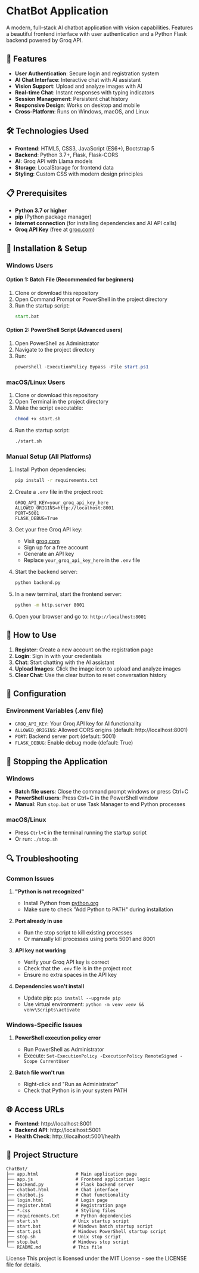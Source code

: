 # ChatBot Application

A modern, full-stack AI chatbot application with vision capabilities. Features a beautiful frontend interface with user authentication and a Python Flask backend powered by Groq API.

## 🌟 Features

- **User Authentication**: Secure login and registration system
- **AI Chat Interface**: Interactive chat with AI assistant
- **Vision Support**: Upload and analyze images with AI
- **Real-time Chat**: Instant responses with typing indicators
- **Session Management**: Persistent chat history
- **Responsive Design**: Works on desktop and mobile
- **Cross-Platform**: Runs on Windows, macOS, and Linux

## 🛠️ Technologies Used

- **Frontend**: HTML5, CSS3, JavaScript (ES6+), Bootstrap 5
- **Backend**: Python 3.7+, Flask, Flask-CORS
- **AI**: Groq API with Llama models
- **Storage**: LocalStorage for frontend data
- **Styling**: Custom CSS with modern design principles

## 📋 Prerequisites

- **Python 3.7 or higher**
- **pip** (Python package manager)
- **Internet connection** (for installing dependencies and AI API calls)
- **Groq API Key** (free at [groq.com](https://groq.com))

## 🚀 Installation & Setup

### Windows Users

#### Option 1: Batch File (Recommended for beginners)
1. Clone or download this repository
2. Open Command Prompt or PowerShell in the project directory
3. Run the startup script:
   ```cmd
   start.bat
   ```

#### Option 2: PowerShell Script (Advanced users)
1. Open PowerShell as Administrator
2. Navigate to the project directory
3. Run:
   ```powershell
   powershell -ExecutionPolicy Bypass -File start.ps1
   ```

### macOS/Linux Users
1. Clone or download this repository
2. Open Terminal in the project directory
3. Make the script executable:
   ```bash
   chmod +x start.sh
   ```
4. Run the startup script:
   ```bash
   ./start.sh
   ```

### Manual Setup (All Platforms)
1. Install Python dependencies:
   ```bash
   pip install -r requirements.txt
   ```

2. Create a `.env` file in the project root:
   ```env
   GROQ_API_KEY=your_groq_api_key_here
   ALLOWED_ORIGINS=http://localhost:8001
   PORT=5001
   FLASK_DEBUG=True
   ```

3. Get your free Groq API key:
   - Visit [groq.com](https://groq.com)
   - Sign up for a free account
   - Generate an API key
   - Replace `your_groq_api_key_here` in the `.env` file

4. Start the backend server:
   ```bash
   python backend.py
   ```

5. In a new terminal, start the frontend server:
   ```bash
   python -m http.server 8001
   ```

6. Open your browser and go to: `http://localhost:8001`

## 🎯 How to Use

1. **Register**: Create a new account on the registration page
2. **Login**: Sign in with your credentials
3. **Chat**: Start chatting with the AI assistant
4. **Upload Images**: Click the image icon to upload and analyze images
5. **Clear Chat**: Use the clear button to reset conversation history

## 🔧 Configuration

### Environment Variables (.env file)
- `GROQ_API_KEY`: Your Groq API key for AI functionality
- `ALLOWED_ORIGINS`: Allowed CORS origins (default: http://localhost:8001)
- `PORT`: Backend server port (default: 5001)
- `FLASK_DEBUG`: Enable debug mode (default: True)

## 🛑 Stopping the Application

### Windows
- **Batch file users**: Close the command prompt windows or press Ctrl+C
- **PowerShell users**: Press Ctrl+C in the PowerShell window
- **Manual**: Run `stop.bat` or use Task Manager to end Python processes

### macOS/Linux
- Press `Ctrl+C` in the terminal running the startup script
- Or run: `./stop.sh`

## 🔍 Troubleshooting

### Common Issues

1. **"Python is not recognized"**
   - Install Python from [python.org](https://python.org)
   - Make sure to check "Add Python to PATH" during installation

2. **Port already in use**
   - Run the stop script to kill existing processes
   - Or manually kill processes using ports 5001 and 8001

3. **API key not working**
   - Verify your Groq API key is correct
   - Check that the `.env` file is in the project root
   - Ensure no extra spaces in the API key

4. **Dependencies won't install**
   - Update pip: `pip install --upgrade pip`
   - Use virtual environment: `python -m venv venv && venv\Scripts\activate`

### Windows-Specific Issues

1. **PowerShell execution policy error**
   - Run PowerShell as Administrator
   - Execute: `Set-ExecutionPolicy -ExecutionPolicy RemoteSigned -Scope CurrentUser`

2. **Batch file won't run**
   - Right-click and "Run as Administrator"
   - Check that Python is in your system PATH

## 🌐 Access URLs

- **Frontend**: http://localhost:8001
- **Backend API**: http://localhost:5001
- **Health Check**: http://localhost:5001/health

## 📁 Project Structure

```
ChatBot/
├── app.html              # Main application page
├── app.js                # Frontend application logic
├── backend.py            # Flask backend server
├── chatbot.html          # Chat interface
├── chatbot.js            # Chat functionality
├── login.html            # Login page
├── register.html         # Registration page
├── *.css                 # Styling files
├── requirements.txt      # Python dependencies
├── start.sh             # Unix startup script
├── start.bat            # Windows batch startup script
├── start.ps1            # Windows PowerShell startup script
├── stop.sh              # Unix stop script
├── stop.bat             # Windows stop script
└── README.md            # This file
```
License
This project is licensed under the MIT License - see the LICENSE file for details.
